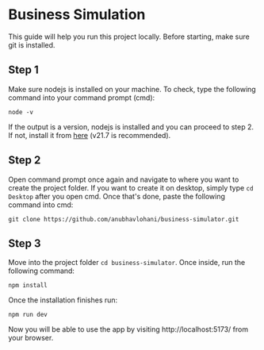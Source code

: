 # Business Simulation

This guide will help you run this project locally. Before starting, make sure git is installed.

## Step 1

Make sure nodejs is installed on your machine. To check, type the following command into your command prompt (cmd):

```
node -v
```

If the output is a version, nodejs is installed and you can proceed to step 2. If not, install it from [here](https://nodejs.org/en/download) (v21.7 is recommended).

## Step 2

Open command prompt once again and navigate to where you want to create the project folder. If you want to create it on desktop, simply type `cd Desktop` after you open cmd. Once that's done, paste the following command into cmd:

```
git clone https://github.com/anubhavlohani/business-simulator.git
```

## Step 3

Move into the project folder `cd business-simulator`. Once inside, run the following command:

```
npm install
```

Once the installation finishes run:

```
npm run dev
```

Now you will be able to use the app by visiting http://localhost:5173/ from your browser.
